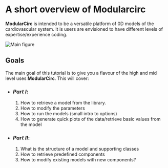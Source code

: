 # A short  overview of Modularcirc

**ModularCirc** is intended to be a versatile platform of 0D models of the cardiovascular system.
It is users are envisioned to have different levels of expertise/experience coding.

![Main figure](../Tutorial_02/Figures/Slides.png)

## Goals
The main goal of this tutorial is to give you a flavour of the high and mid level uses **ModularCirc**.
This will cover:
- ### *Part I*:
    1) How to retrieve a model from the library.
    2) How to modify the parameters
    3) How to run the models (small intro to options)
    4) How to generate quick plots of the data/retrieve basic values from the model
- ### *Part II*:
    1) What is the structure of a model and supporting classes
    2) How to retrieve predefined components
    3) How to modify existing models with new components?
